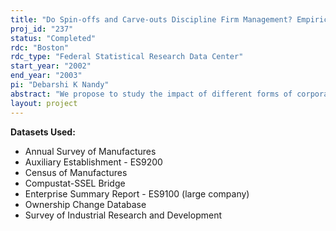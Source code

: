 ```yaml
---
title: "Do Spin-offs and Carve-outs Discipline Firm Management? Empirical Evidence."
proj_id: "237"
status: "Completed"
rdc: "Boston"
rdc_type: "Federal Statistical Research Data Center"
start_year: "2002"
end_year: "2003"
pi: "Debarshi K Nandy"
abstract: "We propose to study the impact of different forms of corporate restructuring on the labor market decisions, R&D activities, capital structure, and productivity of the firm and its establishments. We specifically consider spin-offs and equity carve-outs. Recently, the theoretical literature has argued that spin-offs and carve-outs have a disciplining effect on firm management. This literature has shown that restructuring increases the probability of a takeover of firms undergoing spin-offs and carve-outs by rival firms with better management ability, thus disciplining management and lowering managerial discretion. If managerial discretion decreases in this manner, we expect that the labor market decisions and R&D activities of the firm would be adversely affected following such restructuring. Establishments undergoing such restructuring will have poor productivity prior to the restructuring, with productivity improving after restructuring. This study proposes to test these hypotheses by comparing wages, employment, productivity, R&D activities, and capital structure of these establishments both before and after the restructuring to a control group of establishments that have not undergone such restructuring. Moreover we attempt to distinguish between the effects of such corporate restructuring on production and non-production workers. Our proposed study directly benefits the Census Bureau’s data by precisely identifying two types of corporate restructuring events, namely spin-offs and equity carveouts. We propose to identify all establishments of manufacturing firms, which had a spin-off or a carveout, by linking up the LRD and OCD with other databases, such as CRSP, Compustat, and SDC, which provide information on such restructuring events. This will help in correctly identifying the type of ownership change and thus enhance the quality of the LRD data. Our study will also help in better identifying establishments over time in a way that correctly treats the transfer of ownership and control. By linking up the SDC to the LRD, our study will help to remove possible inconsistencies related to ownership changes of establishments in the LRD data. The aim of our analysis is to provide a complete picture of the effects of corporate restructuring on the productivity of a firm, and on the employment and wages of the entire hierarchy of the firm: from executives, and central office employees, to both white and blue-collar plant level employees."
layout: project
---
```


**Datasets Used:**

  - Annual Survey of Manufactures 
  - Auxiliary Establishment - ES9200 
  - Census of Manufactures 
  - Compustat-SSEL Bridge 
  - Enterprise Summary Report - ES9100 (large company) 
  - Ownership Change Database 
  - Survey of Industrial Research and Development 

